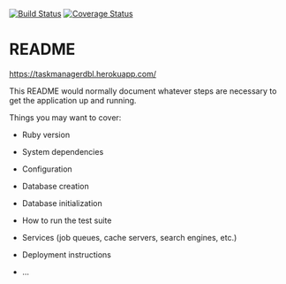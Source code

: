 [![Build Status](https://img.shields.io/endpoint.svg?url=https%3A%2F%2Factions-badge.atrox.dev%2Fqa3aq%2FTaskManager%2Fbadge%3Fref%3Ddevelop&style=flat)](https://actions-badge.atrox.dev/qa3aq/TaskManager/goto?ref=develop)
[![Coverage Status](https://coveralls.io/repos/github/qa3aq/TaskManager/badge.svg?branch=develop)](https://coveralls.io/github/qa3aq/TaskManager?branch=develop)
# README

https://taskmanagerdbl.herokuapp.com/

This README would normally document whatever steps are necessary to get the
application up and running.

Things you may want to cover:

* Ruby version

* System dependencies

* Configuration

* Database creation

* Database initialization

* How to run the test suite

* Services (job queues, cache servers, search engines, etc.)

* Deployment instructions

* ...
